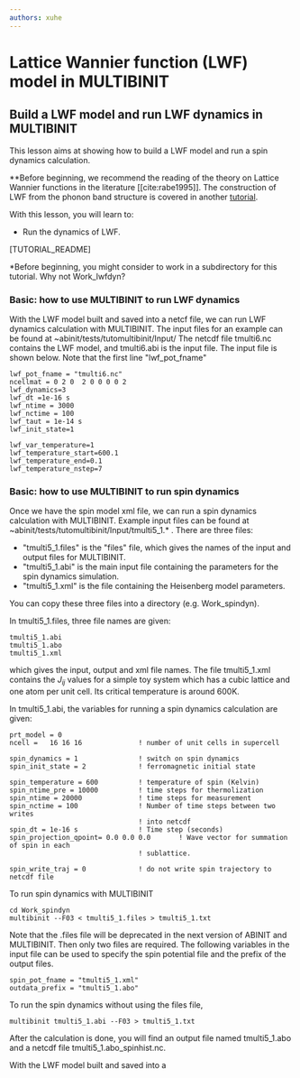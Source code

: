 ```yaml
---
authors: xuhe
---
```


# Lattice Wannier function (LWF) model in MULTIBINIT


## Build a LWF model and run LWF dynamics in MULTIBINIT

This lesson aims at showing how to build a LWF model and run a spin dynamics calculation.

**Before beginning, we recommend the reading of the theory on Lattice Wannier functions in the literature [[cite:rabe1995]]. The construction of LWF from the phonon band structure is covered in another [tutorial](/tutorial/lattice_wannier). 

With this lesson, you will learn to:

  * Run the dynamics of LWF.

[TUTORIAL_README]

*Before beginning, you might consider to work in a subdirectory for this tutorial. Why not Work_lwfdyn?


### Basic: how to use MULTIBINIT to run LWF dynamics

With the LWF model built and saved into a netcf file, we can run LWF dynamics calculation with MULTIBINIT.  The input files for an example can be found at  ~abinit/tests/tutomultibinit/Input/
The netcdf file tmulti6.nc contains the LWF model,  and tmulti6.abi  is the input file. The input file is shown below. Note that the first line "lwf_pot_fname"




```
lwf_pot_fname = "tmulti6.nc"
ncellmat = 0 2 0  2 0 0 0 0 2
lwf_dynamics=3
lwf_dt =1e-16 s
lwf_ntime = 3000
lwf_nctime = 100
lwf_taut = 1e-14 s
lwf_init_state=1

lwf_var_temperature=1
lwf_temperature_start=600.1
lwf_temperature_end=0.1
lwf_temperature_nstep=7
```


### Basic: how to use MULTIBINIT to run spin dynamics

Once we have the spin model xml file, we can run a spin dynamics calculation with MULTIBINIT. Example input files can be found at ~abinit/tests/tutomultibinit/Input/tmulti5_1.* .  There are three files:

* "tmulti5_1.files" is the "files" file, which gives the names of the input and output files for  MULTIBINIT.
* "tmulti5_1.abi" is the main input file containing the parameters for the spin dynamics simulation.
* "tmulti5_1.xml" is the file containing the Heisenberg model parameters. 

You can copy these three files into a directory (e.g. Work_spindyn).

In tmulti5_1.files, three file names are given:

```
tmulti5_1.abi
tmulti5_1.abo
tmulti5_1.xml
```

which gives the input, output and xml file names. The file tmulti5_1.xml contains the $J_{ij}$ values for a simple toy system which has a cubic lattice and one atom per unit cell. Its critical temperature is around 600K.

In tmulti5_1.abi, the variables for running a spin dynamics calculation are given:

```
prt_model = 0
ncell =   16 16 16              ! number of unit cells in supercell

spin_dynamics = 1               ! switch on spin dynamics
spin_init_state = 2             ! ferromagnetic initial state

spin_temperature = 600          ! temperature of spin (Kelvin)
spin_ntime_pre = 10000          ! time steps for thermolization
spin_ntime = 20000              ! time steps for measurement
spin_nctime = 100               ! Number of time steps between two writes
                                ! into netcdf
spin_dt = 1e-16 s               ! Time step (seconds)
spin_projection_qpoint= 0.0 0.0 0.0       ! Wave vector for summation of spin in each
                                ! sublattice.

spin_write_traj = 0             ! do not write spin trajectory to netcdf file
```

To run spin dynamics with MULTIBINIT

```
cd Work_spindyn
multibinit --F03 < tmulti5_1.files > tmulti5_1.txt 
```

Note that the .files file will be deprecated in the next version of ABINIT and MULTIBINIT. Then only two files are required. The following variables in the input file can be used to specify the spin potential file and the prefix of the output files. 

```
spin_pot_fname = "tmulti5_1.xml"
outdata_prefix = "tmulti5_1.abo"
```

To run the spin dynamics without using the files file, 

```
multibinit tmulti5_1.abi --F03 > tmulti5_1.txt 
```

After the calculation is done, you will find an output file named tmulti5_1.abo and a netcdf file tmulti5_1.abo_spinhist.nc.

With the LWF model built and saved into a 

